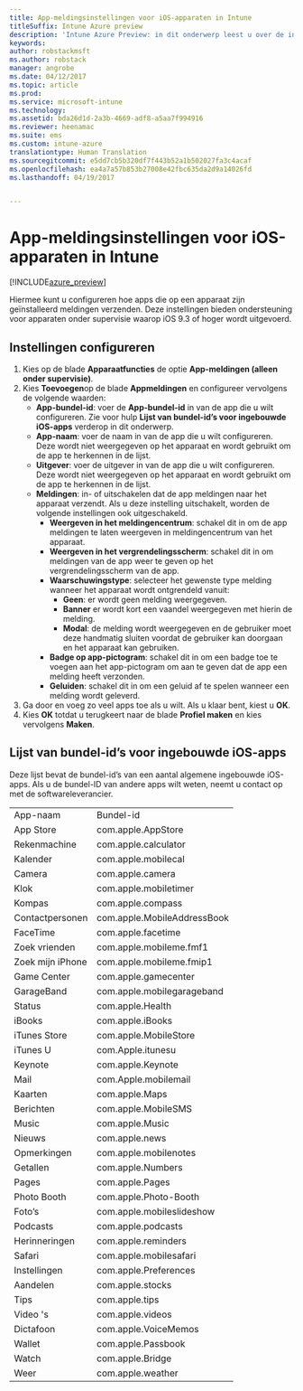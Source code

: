 ```yaml
---
title: App-meldingsinstellingen voor iOS-apparaten in Intune
titleSuffix: Intune Azure preview
description: 'Intune Azure Preview: in dit onderwerp leest u over de instellingen die u kunt gebruiken voor het beheren van meldingen op iOS-apparaten.'
keywords: 
author: robstackmsft
ms.author: robstack
manager: angrobe
ms.date: 04/12/2017
ms.topic: article
ms.prod: 
ms.service: microsoft-intune
ms.technology: 
ms.assetid: bda26d1d-2a3b-4669-adf8-a5aa7f994916
ms.reviewer: heenamac
ms.suite: ems
ms.custom: intune-azure
translationtype: Human Translation
ms.sourcegitcommit: e5dd7cb5b320df7f443b52a1b502027fa3c4acaf
ms.openlocfilehash: ea4a7a57b853b27008e42fbc635da2d9a14026fd
ms.lasthandoff: 04/19/2017


---
```


# <a name="intune-app-notifications-settings-for-ios-devices"></a>App-meldingsinstellingen voor iOS-apparaten in Intune

[!INCLUDE[azure_preview](../includes/azure_preview.md)]

Hiermee kunt u configureren hoe apps die op een apparaat zijn geïnstalleerd meldingen verzenden. Deze instellingen bieden ondersteuning voor apparaten onder supervisie waarop iOS 9.3 of hoger wordt uitgevoerd.

## <a name="configure-settings"></a>Instellingen configureren

1. Kies op de blade **Apparaatfuncties** de optie **App-meldingen (alleen onder supervisie)**.
2. Kies **Toevoegen**op de blade **Appmeldingen** en configureer vervolgens de volgende waarden:
    - **App-bundel-id**: voer de **App-bundel-id** in van de app die u wilt configureren. Zie voor hulp **Lijst van bundel-id’s voor ingebouwde iOS-apps** verderop in dit onderwerp.
    - **App-naam**: voer de naam in van de app die u wilt configureren. Deze wordt niet weergegeven op het apparaat en wordt gebruikt om de app te herkennen in de lijst.
    - **Uitgever**: voer de uitgever in van de app die u wilt configureren. Deze wordt niet weergegeven op het apparaat en wordt gebruikt om de app te herkennen in de lijst.
    - **Meldingen**: in- of uitschakelen dat de app meldingen naar het apparaat verzendt. Als u deze instelling uitschakelt, worden de volgende instellingen ook uitgeschakeld.
        - **Weergeven in het meldingencentrum**: schakel dit in om de app meldingen te laten weergeven in meldingencentrum van het apparaat.
        - **Weergeven in het vergrendelingsscherm**: schakel dit in om meldingen van de app weer te geven op het vergrendelingsscherm van de app.
        - **Waarschuwingstype**: selecteer het gewenste type melding wanneer het apparaat wordt ontgrendeld vanuit:
            - **Geen**: er wordt geen melding weergegeven.
            - **Banner** er wordt kort een vaandel weergegeven met hierin de melding.
            - **Modal**: de melding wordt weergegeven en de gebruiker moet deze handmatig sluiten voordat de gebruiker kan doorgaan en het apparaat kan gebruiken.
        - **Badge op app-pictogram**: schakel dit in om een badge toe te voegen aan het app-pictogram om aan te geven dat de app een melding heeft verzonden.
        - **Geluiden**: schakel dit in om een geluid af te spelen wanneer een melding wordt geleverd.
3. Ga door en voeg zo veel apps toe als u wilt. Als u klaar bent, kiest u **OK**.
4. Kies **OK** totdat u terugkeert naar de blade **Profiel maken** en kies vervolgens **Maken**. 


## <a name="bundle-id-reference-for-built-in-ios-apps"></a>Lijst van bundel-id’s voor ingebouwde iOS-apps

Deze lijst bevat de bundel-id’s van een aantal algemene ingebouwde iOS-apps. Als u de bundel-ID van andere apps wilt weten, neemt u contact op met de softwareleverancier. 

|||
|-|-|
|App-naam|Bundel-id|
|App Store|com.apple.AppStore|
|Rekenmachine|com.apple.calculator|
|Kalender|com.apple.mobilecal|
|Camera|com.apple.camera|
|Klok|com.apple.mobiletimer|
|Kompas|com.apple.compass|
|Contactpersonen|com.apple.MobileAddressBook|
|FaceTime|com.apple.facetime|
|Zoek vrienden|com.apple.mobileme.fmf1|
|Zoek mijn iPhone|com.apple.mobileme.fmip1|
|Game Center|com.apple.gamecenter|
|GarageBand|com.apple.mobilegarageband|
|Status|com.apple.Health|
|iBooks|com.apple.iBooks|
|iTunes Store|com.apple.MobileStore|
|iTunes U|com.Apple.itunesu|
|Keynote|com.apple.Keynote|
|Mail|com.Apple.mobilemail|
|Kaarten|com.apple.Maps|
|Berichten|com.apple.MobileSMS|
|Music|com.apple.Music|
|Nieuws|com.apple.news|
|Opmerkingen|com.apple.mobilenotes|
|Getallen|com.apple.Numbers|
|Pages|com.apple.Pages|
|Photo Booth|com.apple.Photo-Booth|
|Foto’s|com.apple.mobileslideshow|
|Podcasts|com.apple.podcasts|
|Herinneringen|com.apple.reminders|
|Safari|com.apple.mobilesafari|
|Instellingen|com.apple.Preferences|
|Aandelen|com.apple.stocks|
|Tips|com.apple.tips|
|Video 's|com.apple.videos|
|Dictafoon|com.apple.VoiceMemos|
|Wallet|com.apple.Passbook|
|Watch|com.apple.Bridge|
|Weer|com.apple.weather|
